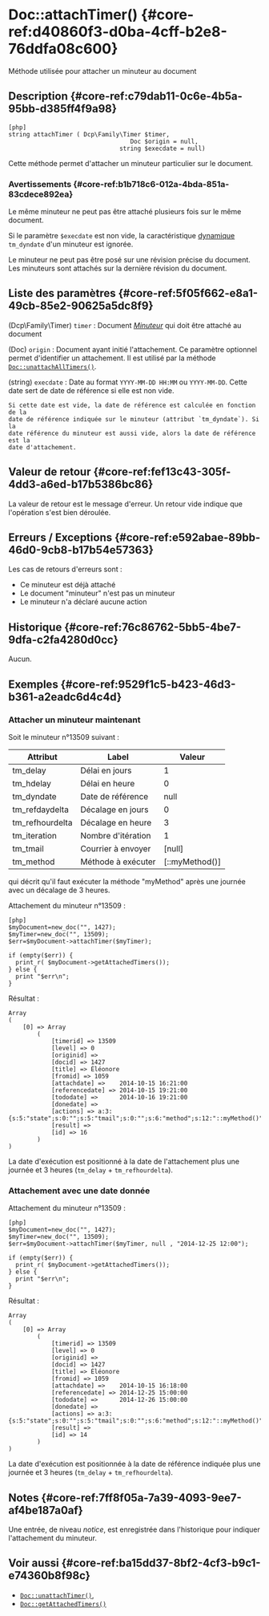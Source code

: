 # Doc::attachTimer()  {#core-ref:d40860f3-d0ba-4cff-b2e8-76ddfa08c600}

<div class="short-description" markdown="1">
Méthode utilisée pour attacher un minuteur au document
</div>

## Description  {#core-ref:c79dab11-0c6e-4b5a-95bb-d385ff4f9a98}

    [php]
    string attachTimer ( Dcp\Family\Timer $timer, 
                                      Doc $origin = null, 
                                   string $execdate = null) 

Cette méthode permet d'attacher un minuteur particulier sur le document. 

### Avertissements  {#core-ref:b1b718c6-012a-4bda-851a-83cdece892ea}

Le même minuteur ne peut pas être attaché plusieurs fois sur le même document.

Si le paramètre `$execdate` est non vide, la caractéristique
[dynamique][dyndate] `tm_dyndate` d'un minuteur est ignorée.

Le minuteur ne peut pas être posé sur une révision précise du document. Les
minuteurs sont attachés sur la dernière révision du document.


## Liste des paramètres  {#core-ref:5f05f662-e8a1-49cb-85e2-90625a5dc8f9}

(Dcp\Family\Timer) `timer`
:   Document [*Minuteur*][doctimer] qui doit être attaché au document

(Doc) `origin`
:   Document ayant initié l'attachement. Ce paramètre optionnel permet 
    d'identifier un attachement. Il est utilisé par la méthode
    [`Doc::unattachAllTimers()`][docunattachalltimers].

(string) `execdate`
:   Date au format `YYYY-MM-DD HH:MM` ou `YYYY-MM-DD`. 
    Cette date sert de date de référence si 
    elle est non vide.
    
    Si cette date est vide, la date de référence est calculée en fonction de la
    date de référence indiquée sur le minuteur (attribut `tm_dyndate`). Si la
    date référence du minuteur est aussi vide, alors la date de référence est la
    date d'attachement.

## Valeur de retour  {#core-ref:fef13c43-305f-4dd3-a6ed-b17b5386bc86}

La valeur de retour est le message d'erreur. Un retour vide indique que
l'opération s'est bien déroulée.

## Erreurs / Exceptions  {#core-ref:e592abae-89bb-46d0-9cb8-b17b54e57363}

Les cas de retours d'erreurs sont :

*   Ce minuteur est déjà attaché
*   Le document "minuteur" n'est pas un minuteur
*   Le minuteur n'a déclaré aucune action


## Historique  {#core-ref:76c86762-5bb5-4be7-9dfa-c2fa4280d0cc}

Aucun.

## Exemples  {#core-ref:9529f1c5-b423-46d3-b361-a2eadc6d4c4d}

### Attacher un minuteur maintenant

Soit le minuteur n°13509 suivant :

|     Attribut    |       Label        |     Valeur     |
| --------------- | ------------------ | -------------- |
| tm_delay        | Délai en jours     | 1              |
| tm_hdelay       | Délai en heure     | 0              |
| tm_dyndate      | Date de référence  | null           |
| tm_refdaydelta  | Décalage en jours  | 0              |
| tm_refhourdelta | Décalage en heure  | 3              |
| tm_iteration    | Nombre d'itération | 1              |
| tm_tmail        | Courrier à envoyer | [null]         |
| tm_method       | Méthode à exécuter | [::myMethod()] |

qui décrit qu'il faut exécuter la méthode "myMethod" après une journée avec un
décalage de 3 heures.

Attachement du minuteur n°13509 : 

    [php]
    $myDocument=new_doc("", 1427);
    $myTimer=new_doc("", 13509);
    $err=$myDocument->attachTimer($myTimer);
    
    if (empty($err)) {
      print_r( $myDocument->getAttachedTimers());
    } else {
      print "$err\n";
    }


Résultat :

    Array
    (
        [0] => Array
            (
                [timerid] => 13509
                [level] => 0
                [originid] => 
                [docid] => 1427
                [title] => Éléonore
                [fromid] => 1059
                [attachdate] =>    2014-10-15 16:21:00
                [referencedate] => 2014-10-15 19:21:00
                [tododate] =>      2014-10-16 19:21:00
                [donedate] => 
                [actions] => a:3:{s:5:"state";s:0:"";s:5:"tmail";s:0:"";s:6:"method";s:12:"::myMethod()";}
                [result] => 
                [id] => 16
            )
    )

La date d'exécution est positionné à la date de l'attachement plus une journée
et 3 heures (`tm_delay` + `tm_refhourdelta`).

### Attachement avec une date donnée 

Attachement du minuteur n°13509 : 

    [php]
    $myDocument=new_doc("", 1427);
    $myTimer=new_doc("", 13509);
    $err=$myDocument->attachTimer($myTimer, null , "2014-12-25 12:00");
    
    if (empty($err)) {
      print_r( $myDocument->getAttachedTimers());
    } else {
      print "$err\n";
    }


Résultat :

    Array
    (
        [0] => Array
            (
                [timerid] => 13509
                [level] => 0
                [originid] => 
                [docid] => 1427
                [title] => Éléonore
                [fromid] => 1059
                [attachdate] =>    2014-10-15 16:18:00
                [referencedate] => 2014-12-25 15:00:00
                [tododate] =>      2014-12-26 15:00:00
                [donedate] => 
                [actions] => a:3:{s:5:"state";s:0:"";s:5:"tmail";s:0:"";s:6:"method";s:12:"::myMethod()";}
                [result] => 
                [id] => 14
            )
    )

La date d'exécution est positionnée à la date de référence indiquée plus une
journée et 3 heures (`tm_delay` + `tm_refhourdelta`).


## Notes  {#core-ref:7ff8f05a-7a39-4093-9ee7-af4be187a0af}

Une entrée, de niveau *notice*, est enregistrée dans l'historique pour indiquer
l'attachement du minuteur.

## Voir aussi  {#core-ref:ba15dd37-8bf2-4cf3-b9c1-e74360b8f98c}

*   [`Doc::unattachTimer()`][docunattachtimer],
*   [`Doc::getAttachedTimers()`][docgetattachedtimers]

<!-- links -->
[docstore]:         #core-ref:b8540d13-ece6-4e9e-9b72-6a56bca9da12
[docunattachtimer]: #core-ref:0449b66d-e5ba-4fb6-88b5-5c69a1a4c27b
[docgetattachedtimers]:   #core-ref:3868bb5d-4847-4877-85f7-13be92430fe8
[dyndate]:          #core-ref:386637d4-ab5b-4b3b-bf80-f2e6c226c555
[docattachtimer]:   #core-ref:d40860f3-d0ba-4cff-b2e8-76ddfa08c600
[docunattachalltimers]: #core-ref:92275bbd-f185-426d-90f5-d2595d76db19
[doctimer]:         #core-ref:3de1c186-e1ab-44a3-b3b1-536d2f9a7554

